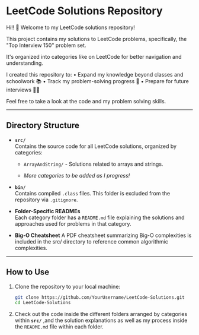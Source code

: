 # LeetCode Solutions Repository

Hi!! 👋
Welcome to my LeetCode solutions repository!

This project contains my solutions to LeetCode problems, specifically, the "Top Interview 150" problem set. 

It's organized into categories like on LeetCode for better navigation and understanding. 

I created this repository to:
	•	Expand my knowledge beyond classes and schoolwork 📚
	•	Track my problem-solving progress 📍
	•	Prepare for future interviews 👩‍💻

Feel free to take a look at the code and my problem solving skills.

---

## **Directory Structure**

- **`src/`**  
  Contains the source code for all LeetCode solutions, organized by categories:
  - `ArrayAndString/` - Solutions related to arrays and strings.
  
  - *More categories to be added as I progress!*

- **`bin/`**  
  Contains compiled `.class` files. This folder is excluded from the repository via `.gitignore`.

- **Folder-Specific READMEs**  
  Each category folder has a `README.md` file explaining the solutions and approaches used for problems in that category.

- **Big-O Cheatsheet**
  A PDF cheatsheet summarizing Big-O complexities is included in the src/ directory to reference common algorithmic complexities.

---

## **How to Use**

1. Clone the repository to your local machine:
   ```bash
   git clone https://github.com/YourUsername/LeetCode-Solutions.git
   cd LeetCode-Solutions

2. Check out the code inside the different folders arranged by categories within **`src/`**
   ,and the solution explanations as well as my process inside the `README.md` file within each folder.